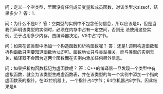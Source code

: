 问：定义一个空类型，里面没有任何成员变量和成员函数，对该类型求sizeof，结果多少？
答：1.

问：为什么不是0？
答：空类型的实例中不包含任何信息，所以应该是0，但是当我们声明该类型的实例时，必须在内存中占有一定空间，否则无
法使用这些实例。至于占用多少内存，由编译器决定。VS中占1字节。

问：如果在该类型中添加一个构造函数和析构函数呢？
答：还是1.调用构造函数和析构函数只需要知道函数地址即可。函数地址只与类型相关，而与类型的实例无关，编译器不会因为这两个函数而在实例内添加任何额外信息。

问：如果把析构函数标记为虚函数呢？
答：C++的编译器一旦发现一个类型中有虚拟函数，就会为该类型生成虚函数表，并在该类型的每一个实例中添加一个指向虚函数表的指针。在32位机器上，一个指针占4字节；64位机器占8字节。因此结果是8.
